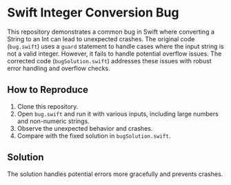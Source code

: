 # Swift Integer Conversion Bug

This repository demonstrates a common bug in Swift where converting a String to an Int can lead to unexpected crashes.  The original code (`bug.swift`) uses a `guard` statement to handle cases where the input string is not a valid integer.  However, it fails to handle potential overflow issues.  The corrected code (`bugSolution.swift`) addresses these issues with robust error handling and overflow checks.

## How to Reproduce
1. Clone this repository.
2. Open `bug.swift` and run it with various inputs, including large numbers and non-numeric strings.
3. Observe the unexpected behavior and crashes. 
4. Compare with the fixed solution in `bugSolution.swift`.

## Solution
The solution handles potential errors more gracefully and prevents crashes.